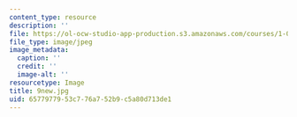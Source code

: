 ```yaml
---
content_type: resource
description: ''
file: https://ol-ocw-studio-app-production.s3.amazonaws.com/courses/1-012-introduction-to-civil-engineering-design-spring-2002/6577977953c776a752b9c5a80d713de1_9new.jpg
file_type: image/jpeg
image_metadata:
  caption: ''
  credit: ''
  image-alt: ''
resourcetype: Image
title: 9new.jpg
uid: 65779779-53c7-76a7-52b9-c5a80d713de1
---
```

